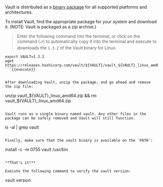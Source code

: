 Vault is distributed as a [binary package](https://www.vaultproject.io/downloads.html) for all supported platforms and architectures.

To install Vault, find the appropriate package for your system and download it. (NOTE: Vault is packaged as a zip archive.)  

> Enter the following command into the terminal, or click on the command (`⮐`) to automatically copy it into the terminal and execute to downloads the `1.3.2` of the Vault binary for Linux.

```
export VAULT=1.3.2
wget https://releases.hashicorp.com/vault/${VAULT}/vault_${VAULT}_linux_amd64.zip
```{{execute}}


After downloading Vault, unzip the package, and go ahead and remove the zip file:

```
unzip vault_${VAULT}_linux_amd64.zip && rm vault_${VAULT}_linux_amd64.zip
```{{execute}}

Vault runs as a single binary named vault. Any other files in the package can be safely removed and Vault will still function.

```
ls -al | grep vault
```{{execute}}

Finally, make sure that the vault binary is available on the `PATH`:

```
install -c -m 0755 vault /usr/bin
```{{execute}}

**That's it!**

Execute the following command to verify the vault version:

```
vault version
```{{execute}}
